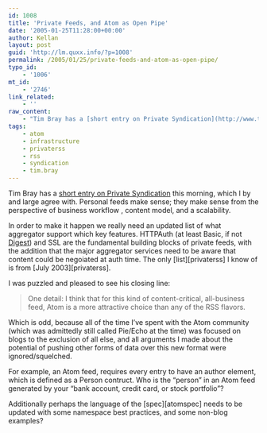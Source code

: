 ```yaml
---
id: 1008
title: 'Private Feeds, and Atom as Open Pipe'
date: '2005-01-25T11:28:00+00:00'
author: Kellan
layout: post
guid: 'http://lm.quxx.info/?p=1008'
permalink: /2005/01/25/private-feeds-and-atom-as-open-pipe/
typo_id:
    - '1006'
mt_id:
    - '2746'
link_related:
    - ''
raw_content:
    - "Tim Bray has a [short entry on Private Syndication](http://www.tbray.org/ongoing/When/200x/2005/01/25/PrivateRSS) this morning, which I by and large agree with.  Personal feeds make sense; they make sense from the perspective of business workflow , content model, and a scalability.  \r\n\r\nIn order to make it happen we really need an updated list of what aggregator support which key features.  HTTPAuth (at least Basic, if not [Digest](http://minutillo.com/steve/weblog/2004/12/05/https-and-digest-authentication-in-php)) and SSL are the fundamental building blocks of private feeds, with the addition that the major aggregator services need to be aware that content could be negoiated at auth time.  The only [list][privaterss] I know of is from [July 2003][privaterss].\r\n\r\nI was puzzled and pleased to see his closing line:\r\n\r\n> One detail: I think that for this kind of content-critical, all-business feed, \r\nAtom is a more attractive choice than any of the RSS flavors.\r\n\r\nWhich is odd, because all of the time I\\'ve spent with the Atom community (which was admittedly still called Pie/Echo at the time) was focused on blogs to the exclusion of all else, and all arguments I made about the potential of pushing other forms of data over this new format were ignored/squelched.  \r\n\r\nFor example, an Atom feed, requires every entry to have an author element, which is defined as a Person contruct.  Who is the \\\"person\\\" in an Atom feed generated by your \\\"bank account, credit card, or stock portfolio\\\"?  \r\n\r\nAdditionally perhaps the language of the [spec][atomspec] needs to be updated with some namespace best practices, and some non-blog examples?\r\n\r\n[privaterss]: http://labs.silverorange.com/archives/2003/july/privaterss\r\n[atomspec]: http://www.mnot.net/drafts/draft-nottingham-atom-format-02.html"
tags:
    - atom
    - infrastructure
    - privaterss
    - rss
    - syndication
    - tim.bray
---
```


Tim Bray has a [short entry on Private Syndication](http://www.tbray.org/ongoing/When/200x/2005/01/25/PrivateRSS) this morning, which I by and large agree with. Personal feeds make sense; they make sense from the perspective of business workflow , content model, and a scalability.

In order to make it happen we really need an updated list of what aggregator support which key features. HTTPAuth (at least Basic, if not [Digest](http://minutillo.com/steve/weblog/2004/12/05/https-and-digest-authentication-in-php)) and SSL are the fundamental building blocks of private feeds, with the addition that the major aggregator services need to be aware that content could be negoiated at auth time. The only [list][privaterss] I know of is from [July 2003][privaterss].

I was puzzled and pleased to see his closing line:

> One detail: I think that for this kind of content-critical, all-business feed, Atom is a more attractive choice than any of the RSS flavors.

Which is odd, because all of the time I’ve spent with the Atom community (which was admittedly still called Pie/Echo at the time) was focused on blogs to the exclusion of all else, and all arguments I made about the potential of pushing other forms of data over this new format were ignored/squelched.

For example, an Atom feed, requires every entry to have an author element, which is defined as a Person contruct. Who is the “person” in an Atom feed generated by your “bank account, credit card, or stock portfolio”?

Additionally perhaps the language of the [spec][atomspec] needs to be updated with some namespace best practices, and some non-blog examples?